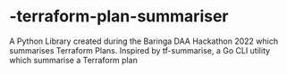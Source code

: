 # -terraform-plan-summariser
A Python Library created during the Baringa DAA Hackathon 2022 which summarises Terraform Plans. Inspired by tf-summarise, a Go CLI utility which summarise a Terraform plan
